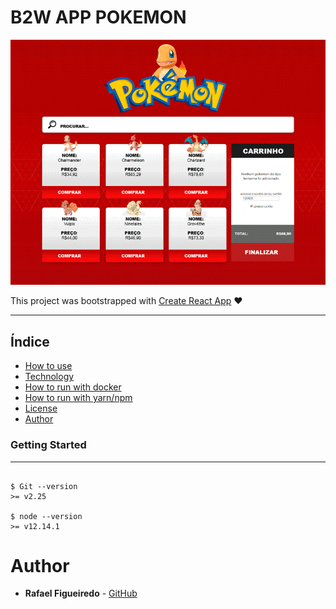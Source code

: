 # B2W APP POKEMON

![](app.gif)

This project was bootstrapped with [Create React App](https://github.com/facebook/create-react-app) ❤️<br/>

<hr>

## Índice

- [How to use](#how-to-use)
- [Technology](#echnology)
- [How to run with docker](#how-to-run-with-docker)
- [How to run with yarn/npm](#how-to-run-with-yarn-npm)
- [License](#license)
- [Author](#author)

### Getting Started

---

```

$ Git --version
>= v2.25

$ node --version
>= v12.14.1

```

# Author

- **Rafael Figueiredo** - [GitHub](https://github.com/rafaelfigueiredo-l/)
